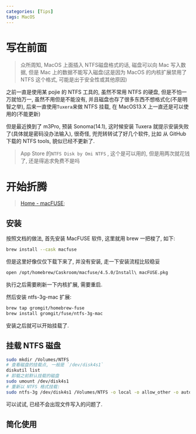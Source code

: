 ```yaml
---
categories: [Tips]
tags: MacOS
---
```


# 写在前面

>   众所周知, MacOS 上面插入 NTFS磁盘格式的话, 磁盘可以向 Mac 写入数据, 但是 Mac 上的数据不能写入磁盘(这是因为 MacOS 的内核扩展禁用了 NTFS 这个格式, 可能是出于安全性或其他原因)

之前一直是使用某 pojie 的 NTFS 工具的, 虽然不常用 NTFS 的硬盘, 但是不怕一万就怕万一, 虽然不用但是不能没有, 并且磁盘也存了很多东西不想格式化(不是明智之举), 后来一直使用`Tuxera`来做 NTFS 挂载, 在 MacOS13.X 上一直还是可以使用的(不能更新)

但是最近换到了 m3Pro, 预装 Sonoma(14.1), 这时候安装 Tuxera 就提示安装失败了(具体就是密码没办法输入), 很奇怪, 兜兜转转试了好几个软件, 比如 从 GitHub 下载的 NTFS tools, 貌似已经不更新了. 

>   App Store 的`NTFS Disk by Omi NTFS` , 这个是可以用的, 但是用两次就花钱了, 还是得追求免费不是吗



# 开始折腾

>   [Home - macFUSE](https://osxfuse.github.io/);

## 安装

按照文档的做法, 首先安装 MacFUSE 软件, 这里就用 brew 一把梭了, 如下:

```bash
brew install --cask macfuse
```

但是这里好像仅仅下载下来了, 并没有安装, 走一下安装流程比较稳妥

```bash
open /opt/homebrew/Caskroom/macfuse/4.5.0/Install\ macFUSE.pkg
```

执行之后需要刷新一下内核扩展, 需要重启. 

然后安装 ntfs-3g-mac 扩展:

```bash
brew tap gromgit/homebrew-fuse
brew install gromgit/fuse/ntfs-3g-mac
```

安装之后就可以开始挂载了. 



## 挂载 NTFS 磁盘

```bash
sudo mkdir /Volumes/NTFS
# 查看磁盘的挂载点, 一般是 `/dev/disk4s1`
diskutil list
# 卸载之前默认挂载的磁盘
sudo umount /dev/disk4s1
# 重新以 NTFS 格式挂载:
sudo ntfs-3g /dev/disk4s1 /Volumes/NTFS -o local -o allow_other -o auto_xattr -o volname=NTFS
```

可以试试, 已经不会出现文件写入的问题了. 



## 简化使用

